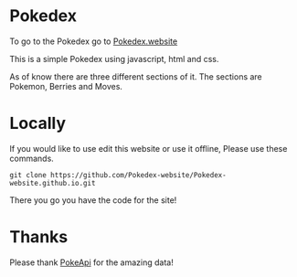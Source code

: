 # Pokedex 

To go to the Pokedex go to [Pokedex.website](https://pokedex.website/)


 This is a simple Pokedex using javascript, html and css.

 As of know there are three different sections of it.
 The sections are Pokemon, Berries and Moves.


# Locally

If you would like to use edit this website or use it offline, Please use these commands.

```
git clone https://github.com/Pokedex-website/Pokedex-website.github.io.git
```
There you go you have the code for the site!


 # Thanks

 Please thank
 [PokeApi](https://pokeapi.co/) for the amazing data!
